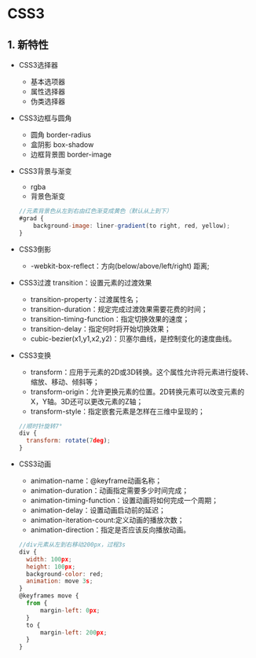 # CSS3

## 1. 新特性

- CSS3选择器
  - 基本选项器
  - 属性选择器
  - 伪类选择器
- CSS3边框与圆角
  - 圆角 border-radius
  - 盒阴影 box-shadow
  - 边框背景图 border-image
- CSS3背景与渐变
  - rgba
  - 背景色渐变

  ```javascript
  //元素背景色从左到右由红色渐变成黄色（默认从上到下）
  #grad {
      background-image: liner-gradient(to right, red, yellow);
  }
  ```

- CSS3倒影
  - -webkit-box-reflect：方向(below/above/left/right) 距离;
- CSS3过渡
  transition：设置元素的过渡效果
  - transition-property：过渡属性名；
  - transition-duration：规定完成过渡效果需要花费的时间；
  - transition-timing-function：指定切换效果的速度；
  - transition-delay：指定何时将开始切换效果；
  - cubic-bezier(x1,y1,x2,y2)：贝塞尔曲线，是控制变化的速度曲线。
- CSS3变换
  - transform：应用于元素的2D或3D转换。这个属性允许将元素进行旋转、缩放、移动、倾斜等；
  - transform-origin：允许更换元素的位置。2D转换元素可以改变元素的X，Y轴。3D还可以更改元素的Z轴；
  - transform-style：指定嵌套元素是怎样在三维中呈现的；
  
  ```javascript
  //顺时针旋转7°
  div {
    transform: rotate(7deg);
  }
  ```

- CSS3动画
  - animation-name：@keyframe动画名称；
  - animation-duration：动画指定需要多少时间完成；
  - animation-timing-function：设置动画将如何完成一个周期；
  - animation-delay：设置动画启动前的延迟；
  - animation-iteration-count:定义动画的播放次数；
  - animation-direction：指定是否应该反向播放动画。
  
  ``` javascript
  //div元素从左到右移动200px，过程3s
  div {
    width: 100px;
    height: 100px;
    background-color: red;
    animation: move 3s;
  }
  @keyframes move {
    from {
        margin-left: 0px;
    }
    to {
        margin-left: 200px;
    }
  }
  ```
